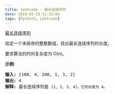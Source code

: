 ```yaml
---
title: leetcode : 最长连续序列
date: 2019-05-29 11:33:04
tags: [Python3, Leetcode]
---
```


[最长连续序列](https://leetcode-cn.com/problems/longest-consecutive-sequence/)

<p>给定一个未排序的整数数组，找出最长连续序列的长度。</p>

<!-- more -->

<p>要求算法的时间复杂度为&nbsp;<em>O(n)</em>。</p>

<p><strong>示例:</strong></p>

<pre><strong>输入:</strong>&nbsp;[100, 4, 200, 1, 3, 2]
<strong>输出:</strong> 4
<strong>解释:</strong> 最长连续序列是 <code>[1, 2, 3, 4]。它的长度为 4。</code></pre>
